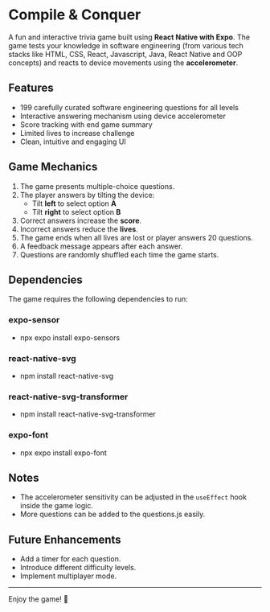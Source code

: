 # Compile & Conquer

A fun and interactive trivia game built using **React Native with Expo**. The game tests your knowledge in software engineering (from various tech stacks like HTML, CSS, React, Javascript, Java, React Native and OOP concepts) and reacts to device movements using the **accelerometer**.

## Features

- 199 carefully curated software engineering questions for all levels
- Interactive answering mechanism using device accelerometer
- Score tracking with end game summary
- Limited lives to increase challenge
- Clean, intuitive and engaging UI

## Game Mechanics

1. The game presents multiple-choice questions.
2. The player answers by tilting the device:
   - Tilt **left** to select option **A**
   - Tilt **right** to select option **B**
3. Correct answers increase the **score**.
4. Incorrect answers reduce the **lives**.
5. The game ends when all lives are lost or player answers 20 questions.
6. A feedback message appears after each answer.
7. Questions are randomly shuffled each time the game starts.

## Dependencies

The game requires the following dependencies to run:

### expo-sensor

- npx expo install expo-sensors

### react-native-svg

- npm install react-native-svg

### react-native-svg-transformer

- npm install react-native-svg-transformer

### expo-font

- npx expo install expo-font

## Notes

- The accelerometer sensitivity can be adjusted in the `useEffect` hook inside the game logic.
- More questions can be added to the questions.js easily.

## Future Enhancements

- Add a timer for each question.
- Introduce different difficulty levels.
- Implement multiplayer mode.

---

Enjoy the game! 🚀
